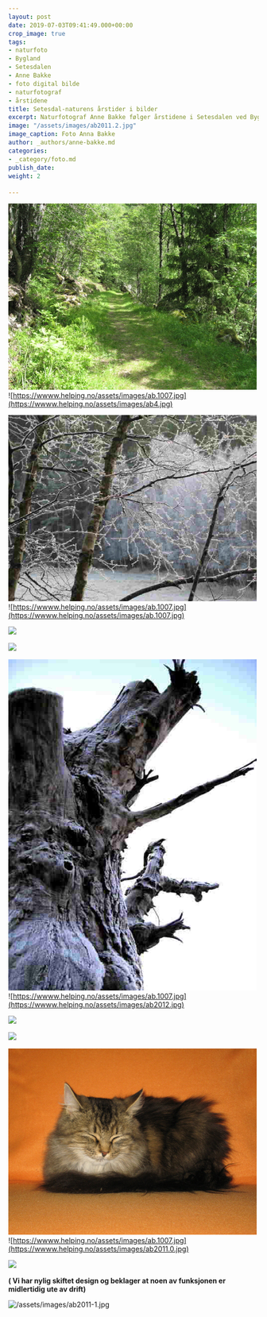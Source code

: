 ```yaml
---
layout: post
date: 2019-07-03T09:41:49.000+00:00
crop_image: true
tags:
- naturfoto
- Bygland
- Setesdalen
- Anne Bakke
- foto digital bilde
- naturfotograf
- årstidene
title: Setesdal-naturens årstider i bilder
excerpt: Naturfotograf Anne Bakke følger årstidene i Setesdalen ved Byglandsfjorden.
image: "/assets/images/ab2011.2.jpg"
image_caption: Foto Anna Bakke
author: _authors/anne-bakke.md
categories:
- _category/foto.md
publish_date: 
weight: 2

---
```

![](/assets/images/ab2012.jpg)![https://wwww.helping.no/assets/images/ab.1007.jpg](https://wwww.helping.no/assets/images/ab4.jpg)

![](/assets/images/ab.1007-1.jpg)![https://wwww.helping.no/assets/images/ab.1007.jpg](https://wwww.helping.no/assets/images/ab.1007.jpg)

![](https://wwww.helping.no/assets/images/ab3.jpg)

![](https://wwww.helping.no/assets/images/ab12.jpg)

![](/assets/images/ab.08.jpg)![https://wwww.helping.no/assets/images/ab.1007.jpg](https://wwww.helping.no/assets/images/ab2012.jpg)

![](https://wwww.helping.no/assets/images/ab2011.jpg)

![](https://wwww.helping.no/assets/images/grendi2.jpg)

![](/assets/images/ab4-1.jpg)![https://wwww.helping.no/assets/images/ab.1007.jpg](https://wwww.helping.no/assets/images/ab2011.0.jpg)

![](https://wwww.helping.no/assets/images/grendi.jpg)

**( Vi har nylig skiftet design og beklager at noen av funksjonen er midlertidig ute av drift)**

![/assets/images/ab2011-1.jpg](https://app.forestry.io/sites/afjoa9tu1jlglg/body-media//assets/images/ab2011-1.jpg)